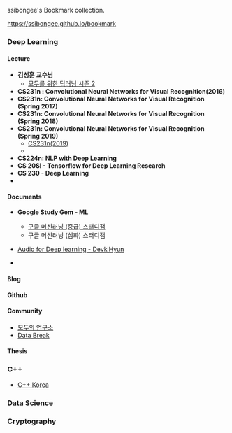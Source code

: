 ssibongee's Bookmark collection. 



https://ssibongee.github.io/bookmark



### Deep Learning

#### Lecture

* **김성훈 교수님**
  * [모두를 위한 딥러닝 시즌 2](<https://deeplearningzerotoall.github.io/season2/lec_tensorflow.html>)
* **CS231n : Convolutional Neural Networks for Visual Recognition(2016)**
* **CS231n: Convolutional Neural Networks for Visual Recognition (Spring 2017)**
* **CS231n: Convolutional Neural Networks for Visual Recognition (Spring 2018)**
* **CS231n: Convolutional Neural Networks for Visual Recognition (Spring 2019)**
  * [CS231n(2019)](<http://cs231n.stanford.edu/>)
  * 
* **CS224n: NLP with Deep Learning**
* **CS 20SI - Tensorflow for Deep Learning Research**
* **CS 230 - Deep Learning**
* 

#### Documents

* **Google Study Gem - ML**
  * [구글 머신러닝 (중급) 스터디잼](<https://docs.google.com/presentation/d/1wogLNNAOhlzHmFe6GTurpV7evbNkiKY9A4LteIDgYcw/edit?fbclid=IwAR1ilWAazlaWPXCsc2_CtRJ_rtU1O_rSkLaeB6I9DZnPMRsWYBzbHN4fkcM#slide=id.g554aef6412_3_11>)
  * 구글 머신러닝 (심화) 스터디잼
  
* [Audio for Deep learning - DevkiHyun](<https://docs.google.com/presentation/d/1s0qEsT5tKQEalGwmaUk4-sPhJLXIXsy81_n-rakz1ow/edit?fbclid=IwAR1eD98FFFfA--wlwh-8IyMFQvGg-lHwMVoQw8a0yIoXQcZpBEO_knuSL2w#slide=id.p1>)
* 

#### Blog



#### Github



#### Community

* [모두의 연구소](http://www.modulabs.co.kr/DeepLAB_NLP/14972)
* [Data Break](https://databreak.netlify.com/)

#### Thesis





### C++

* [C++ Korea](https://cppkorea.org)



### Data Science





### Cryptography 





